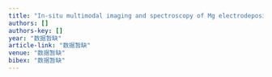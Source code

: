 ```yaml
---
title: "In-situ multimodal imaging and spectroscopy of Mg electrodeposition at electrode-electrolyte interfaces"
authors: []
authors-key: []
year: "数据暂缺"
article-link: "数据暂缺"
venue: "数据暂缺"
bibex: "数据暂缺"
---
```


